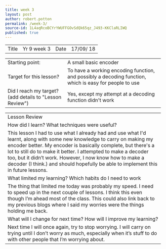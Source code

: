 ```yaml
---
title: week 3
layout: post
author: robert.potton
permalink: /week-3/
source-id: 1L4aqRcoBCYrYWUFFGOvSdQk65qz_J493-KKClaRLIWQ
published: true
---
```

<table>
  <tr>
    <td>Title</td>
    <td>Yr 9 week 3</td>
    <td>Date</td>
    <td>17/09/ 18</td>
  </tr>
</table>


<table>
  <tr>
    <td>Starting point:</td>
    <td>A small basic encoder</td>
  </tr>
  <tr>
    <td>Target for this lesson?</td>
    <td>To have a working encoding function, and possibly a decoding function, which is easy for people to use</td>
  </tr>
  <tr>
    <td>Did I reach my target? 
(add details to "Lesson Review")</td>
    <td>Yes, except my attempt at a decoding function didn't work</td>
  </tr>
</table>


<table>
  <tr>
    <td>Lesson Review</td>
  </tr>
  <tr>
    <td>How did I learn? What techniques were useful?</td>
  </tr>
  <tr>
    <td>This lesson I had to use what I already had and use what I'd learnt, along with some new knowledge to carry on making my encoder better. My encoder is basically complete, but there's a lot to still do to make it better. I attempted to make a decoder too, but it didn’t work. However, I now know how to make a decoder (I think.) and should hopefully be able to implement this in future lessons. </td>
  </tr>
  <tr>
    <td> What limited my learning? Which habits do I need to work </td>
  </tr>
  <tr>
    <td> The thing that limited me today was probably my speed. I need to speed up in the next couple of lessons. I think this even though I’m ahead most of the class. This could also link back to my previous blogs where I said my worries were the things holding me back. </td>
  </tr>
  <tr>
    <td>What will I change for next time? How will I improve my learning?</td>
  </tr>
  <tr>
    <td>Next time I will once again, try to stop worrying. I will carry on trying until I don’t worry as much, especially when it’s stuff to do with other people that I’m worrying about.</td>
  </tr>
</table>


